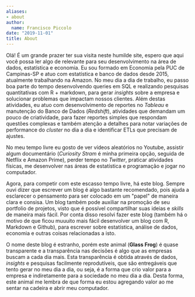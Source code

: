 ```yaml
---
aliases:
- about
author:
  name: Francisco Piccolo
date: "2019-11-01"
title: About
---
```


Olá! É um grande prazer ter sua visita neste humilde site, espero que aqui você possa ler algo de relevante para seu desenvolvimento na área de dados, estatística e economia. Eu sou formado em Economia pela PUC de Campinas-SP e atuo com estatística e banco de dados desde 2015, atualmente trabalhando na Amazon. No meu dia a dia de trabalho, eu passo boa parte do tempo desenvolvendo queries em SQL e realizando pesquisas quantitativas com R + markdown, para gerar *insights* sobre a empresa e solucionar problemas que impactam nossos clientes. Além destas atividades, eu atuo com desenvolvimento de reportes no *Tableau* e manutenção do Banco de Dados (*Redshift*), atividades que demandam um pouco de criatividade, para fazer reportes simples que respondam questões complexas e também atenção a detalhes para notar variações de performance do *cluster* no dia a dia e identificar ETLs que precisam de ajustes.

No meu tempo livre eu gosto de ver vídeos aleatórios no Youtube, assistir algum documentário (*Curiosity Stram* é minha primeira opção, seguida de Netflix e Amazon Prime), perder tempo no *Twitter*, praticar atividades físicas, me desenvolver nas áreas de estatística e programação e jogar no computador.

Agora, para competir com este escasso tempo livre, há este blog. Sempre ouvi dizer que escrever um blog é algo bastante recomendado, pois ajuda a esclarecer o pensamento para ser colocado em um "papel" de maneira clara e consisa. Um blog também pode auxiliar na promoção de seu portfolio de projetos, visto que é possível compartilhar suas ideias e *skills* de maneira mais fácil. Por conta disso resolvi fazer este blog (também há o motivo de que ficou muuuito mais fácil desenvolver um blog com R, Markdown e Github), para escrever sobre estatística, análise de dados, economia e outras coisas relacionadas a isto.

O nome deste blog é estranho, porém este animal (**Glass Frog**) é quase transparente e a transparência nas decisões é algo que as empresas buscam a cada dia mais. Esta transparência é obtida através de dados, *insights* e pesquisas facilmente reprodutíveis, que são entregáveis que tento gerar no meu dia a dia, ou seja, é a forma que crio valor para a empresa e indiretamente para a sociedade no meu dia a dia. Desta forma, este animal me lembra de que forma eu estou agregando valor ao me sentar na cadeira e abrir meu computador.